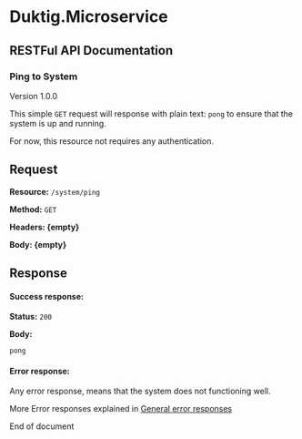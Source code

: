 # Duktig.Microservice
## RESTFul API Documentation

### Ping to System

Version 1.0.0

This simple `GET` request will response with plain text: `pong` to ensure that the system is up and running.    

For now, this resource not requires any authentication. 

Request
---

**Resource:** `/system/ping`

**Method:** `GET`

**Headers: {empty}**

**Body: {empty}**

Response
---

#### Success response:

**Status:** `200`

**Body:**

```text
pong
```

#### Error response:

Any error response, means that the system does not functioning well.

More Error responses explained in [General error responses](/documentation/api/3-general-error-responses.md)

End of document

